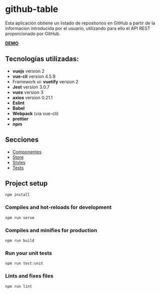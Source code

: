 # github-table

Esta aplicación obtiene un listado de repositorios en GitHub a partir de la informacion introducida por el usuario, utilizando para ello el API REST proporcionado por GitHub.

**[DEMO](https://githubapi-azertium.netlify.app/)**

## Tecnologías utilizadas:

- **vuejs** version 2
- **vue-cli** version 4.5.9
- Framework ui: **vuetify** version 2
- **Jest** version 3.0.7
- **vuex** version 3
- **axios** version 0.21.1
- **Eslint**
- **Babel**
- **Webpack** (via vue-cli)
- **prettier**
- **npm**

## Secciones

- [Componentes](/src/components/README.md)
- [Store](/src/store/README.md)
- [Styles](/src/styles/README.md)
- [Tests](/tests/README.md)

## Project setup

```
npm install
```

### Compiles and hot-reloads for development

```
npm run serve
```

### Compiles and minifies for production

```
npm run build
```

### Run your unit tests

```
npm run test:unit
```

### Lints and fixes files

```
npm run lint
```
